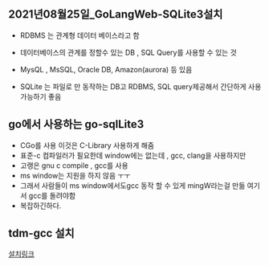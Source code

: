 ## 2021년08월25일_GoLangWeb-SQLite3설치

- RDBMS 는 관계형 데이터 베이스라고 함
- 데이터베이스의 관계를 정할수 있는 DB , SQL Query를 사용할 수 있는 것

- MysQL , MsSQL, Oracle DB, Amazon(aurora) 등 있음

- SQLite 는 파일로 만 동작하는 DB고 RDBMS, SQL query제공해서 간단하게 사용 가능하기 좋음

## go에서 사용하는 go-sqlLite3

- CGo를 사용 이것은 C-Library 사용하게 해줌
- 표준-c 컴파일러가 필요한데 window에는 없는데 , gcc, clang을 사용하지만 
- 고랭은 gnu c compile , gcc를 사용
- ms window는 지원을 하지 않음 ㅜㅜ
- 그래서 사람들이 ms window에서도gcc 동작 할 수 있게 mingW라는걸 만듦 여기서 gcc를 돌려야함
- 복잡하긴하다.

## tdm-gcc 설치 

[설치링크](https://jmeubank.github.io/tdm-gcc/)